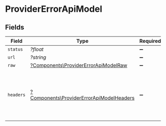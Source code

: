 # ProviderErrorApiModel


## Fields

| Field                                                                                                                                                 | Type                                                                                                                                                  | Required                                                                                                                                              | Description                                                                                                                                           | Example                                                                                                                                               |
| ----------------------------------------------------------------------------------------------------------------------------------------------------- | ----------------------------------------------------------------------------------------------------------------------------------------------------- | ----------------------------------------------------------------------------------------------------------------------------------------------------- | ----------------------------------------------------------------------------------------------------------------------------------------------------- | ----------------------------------------------------------------------------------------------------------------------------------------------------- |
| `status`                                                                                                                                              | *?float*                                                                                                                                              | :heavy_minus_sign:                                                                                                                                    | N/A                                                                                                                                                   | 400                                                                                                                                                   |
| `url`                                                                                                                                                 | *?string*                                                                                                                                             | :heavy_minus_sign:                                                                                                                                    | N/A                                                                                                                                                   | https://api.someprovider.com/v1/endpoint                                                                                                              |
| `raw`                                                                                                                                                 | [?Components\ProviderErrorApiModelRaw](../../Models/Components/ProviderErrorApiModelRaw.md)                                                           | :heavy_minus_sign:                                                                                                                                    | N/A                                                                                                                                                   |                                                                                                                                                       |
| `headers`                                                                                                                                             | [?Components\ProviderErrorApiModelHeaders](../../Models/Components/ProviderErrorApiModelHeaders.md)                                                   | :heavy_minus_sign:                                                                                                                                    | N/A                                                                                                                                                   | {<br/>"date": "Tue, 02 Apr 2024 13:52:01 GMT",<br/>"content-type": "application/json; charset=utf-8",<br/>"transfer-encoding": "chunked",<br/>"connection": "close"<br/>} |